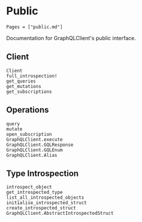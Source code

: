 # Public

```@contents
Pages = ["public.md"]
```

Documentation for GraphQLClient's public interface.

## Client

```@docs
Client
full_introspection!
get_queries
get_mutations
get_subscriptions
```

## Operations

```@docs
query
mutate
open_subscription
GraphQLClient.execute
GraphQLClient.GQLResponse
GraphQLClient.GQLEnum
GraphQLClient.Alias
```

## Type Introspection

```@docs
introspect_object
get_introspected_type
list_all_introspected_objects
initialise_introspected_struct
create_introspected_struct
GraphQLClient.AbstractIntrospectedStruct
```